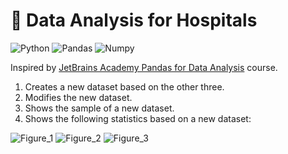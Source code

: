 # 🏥 Data Analysis for Hospitals

![Python](https://img.shields.io/badge/Python-FFD43B?style=for-the-badge&logo=python&logoColor=blue)
![Pandas](https://img.shields.io/badge/Pandas-2C2D72?style=for-the-badge&logo=pandas&logoColor=white)
![Numpy](https://img.shields.io/badge/Numpy-777BB4?style=for-the-badge&logo=numpy&logoColor=white)

Inspired by [JetBrains Academy Pandas for Data Analysis](https://hyperskill.org/tracks/44) course.

1. Creates a new dataset based on the other three.
2. Modifies the new dataset.
3. Shows the sample of a new dataset.
4. Shows the following statistics based on a new dataset:

![Figure_1](https://user-images.githubusercontent.com/51692800/212053555-6af7ef14-62eb-4a29-b696-798033c65a85.png)
![Figure_2](https://user-images.githubusercontent.com/51692800/212053586-0764c389-3a8d-479b-9a9e-ecc2d4d2cd29.png)
![Figure_3](https://user-images.githubusercontent.com/51692800/212053599-2b083a49-2f16-4762-ac80-7ca26747f60b.png)
